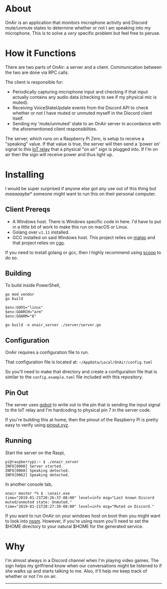 # About

OnAir is an application that monitors microphone activity and Discord mute/unmute states to determine whether or not I am speaking into my microphone. This is to solve a *very* specific problem but feel free to peruse.

# How it Functions

There are two parts of OnAir: a server and a client. Communication between the two are done via RPC calls.

The client is responsible for:

* Periodically capturing microphone input and checking if that input actually contains any audio data (checking to see if my physical mic is muted).
* Receiving VoiceStateUpdate events from the Discord API to check whether or not I have muted or unmuted myself in the Discord client itself.
* Sending my 'mute/unmuted' state to an OnAir server in accordance with the aforementioned client responsiblities.

The server, which runs on a Raspberry Pi Zero, is setup to receive a "speaking" value. If that value is true, the server will then send a 'power on' signal to this [IoT relay](https://dlidirect.com/products/iot-power-relay) that a physical "on air" sign is plugged into. If I'm on air then the sign will receive power and thus light up.

# Installing

I would be super surprised if anyone else got any use out of this thing but *maaaaaybe** someone might want to run this on their personal computer.

## Client Prereqs

* A Windows host. There is Windows specific code in here. I'd have to put in a little bit of work to make this run on macOS or Linux.
* Golang over `v1.11` installed.
* GCC installed on said Windows host. This project relies on [malgo](https://github.com/gen2brain/malgo) and that project relies on [cgo](https://github.com/golang/go/wiki/cgo#windows).

If you need to install golang or gcc, then I highly recommend using [scoop](https://github.com/lukesampson/scoop) to do so.

## Building

To build inside PowerShell,

```
go mod vendor
go build

$env:GOOS="linux"
$env:GOARCH="arm"
$env:GOARM="6"

go build -o onair_server ./server/server.go
```

## Configuration

OnAir requires a configuration file to run.

That configuration file is located at: `~/AppData/Local/OnAir/config.toml`

So you'll need to make that directory and create a configuration file that is similar to the `config.example.toml` file included with this repository.

## Pin Out

The server uses [gobot](https://gobot.io/) to write out to the pin that is sending the input signal to the IoT relay and I'm hardcoding to physical pin 7 in the server code.

If you're building this at home, then the pinout of the Raspberry Pi is pretty easy to verify using [pinout.xyz](https://pinout.xyz/#).

## Running

Start the server on the Raspi,

```
pi@raspberrypi:~ $ ./onair_server
INFO[0000] Server started.
INFO[0060] Speaking detected.
INFO[0062] Speaking detected.
```

In another console tab,

```
onair master *% $ .\onair.exe
time="2019-01-21T20:26:37-08:00" level=info msg="Last known Discord muted/unmuted state: Unmuted."
time="2019-01-21T20:27:39-08:00" level=info msg="Muted on Discord."
```

If you want to run OnAir on your windows host on boot then you might want to look into [nssm](https://nssm.cc/). However, if you're using nssm you'll need to set the $HOME directory to your natural $HOME for the generated service.

# Why

I'm almost always in a Discord channel when I'm playing video games. The sign helps my girlfriend know when our conversations might be listened to if she walks up and starts talking to me. Also, it'll help *me* keep track of whether or not I'm on air.

---
